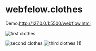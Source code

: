 # webfelow.clothes

Demo:http://127.0.0.1:5500/webflow.html



![first clothes](https://github.com/user-attachments/assets/c0be41e5-38a3-4108-95a4-d63f6009bbfa)

![second clothes](https://github.com/user-attachments/assets/42023e5c-ef32-4d34-8c8c-604e1804b2f4)
![third clothes (1)](https://github.com/user-attachments/assets/7a89662a-0e74-436e-a6a9-254e8ccc7d9e)

